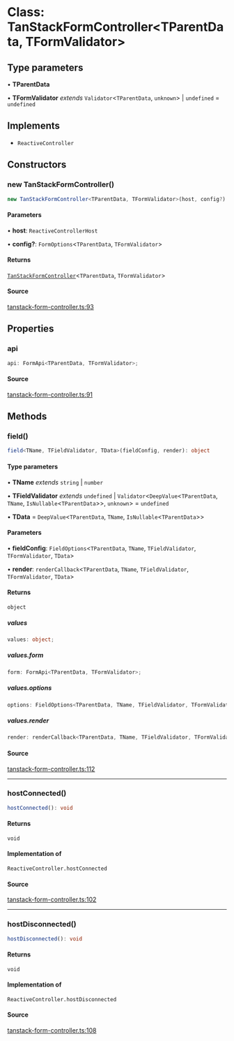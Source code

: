 # Class: TanStackFormController\<TParentData, TFormValidator\>

## Type parameters

• **TParentData**

• **TFormValidator** *extends* `Validator`\<`TParentData`, `unknown`\> \| `undefined` = `undefined`

## Implements

- `ReactiveController`

## Constructors

### new TanStackFormController()

```ts
new TanStackFormController<TParentData, TFormValidator>(host, config?): TanStackFormController<TParentData, TFormValidator>
```

#### Parameters

• **host**: `ReactiveControllerHost`

• **config?**: `FormOptions`\<`TParentData`, `TFormValidator`\>

#### Returns

[`TanStackFormController`](tanstackformcontroller.md)\<`TParentData`, `TFormValidator`\>

#### Source

[tanstack-form-controller.ts:93](https://github.com/TanStack/form/blob/ada0211684adc85c41587b076e1217390ff5344e/packages/lit-form/src/tanstack-form-controller.ts#L93)

## Properties

### api

```ts
api: FormApi<TParentData, TFormValidator>;
```

#### Source

[tanstack-form-controller.ts:91](https://github.com/TanStack/form/blob/ada0211684adc85c41587b076e1217390ff5344e/packages/lit-form/src/tanstack-form-controller.ts#L91)

## Methods

### field()

```ts
field<TName, TFieldValidator, TData>(fieldConfig, render): object
```

#### Type parameters

• **TName** *extends* `string` \| `number`

• **TFieldValidator** *extends* `undefined` \| `Validator`\<`DeepValue`\<`TParentData`, `TName`, `IsNullable`\<`TParentData`\>\>, `unknown`\> = `undefined`

• **TData** = `DeepValue`\<`TParentData`, `TName`, `IsNullable`\<`TParentData`\>\>

#### Parameters

• **fieldConfig**: `FieldOptions`\<`TParentData`, `TName`, `TFieldValidator`, `TFormValidator`, `TData`\>

• **render**: `renderCallback`\<`TParentData`, `TName`, `TFieldValidator`, `TFormValidator`, `TData`\>

#### Returns

`object`

##### values

```ts
values: object;
```

##### values.form

```ts
form: FormApi<TParentData, TFormValidator>;
```

##### values.options

```ts
options: FieldOptions<TParentData, TName, TFieldValidator, TFormValidator, TData>;
```

##### values.render

```ts
render: renderCallback<TParentData, TName, TFieldValidator, TFormValidator, TData>;
```

#### Source

[tanstack-form-controller.ts:112](https://github.com/TanStack/form/blob/ada0211684adc85c41587b076e1217390ff5344e/packages/lit-form/src/tanstack-form-controller.ts#L112)

***

### hostConnected()

```ts
hostConnected(): void
```

#### Returns

`void`

#### Implementation of

`ReactiveController.hostConnected`

#### Source

[tanstack-form-controller.ts:102](https://github.com/TanStack/form/blob/ada0211684adc85c41587b076e1217390ff5344e/packages/lit-form/src/tanstack-form-controller.ts#L102)

***

### hostDisconnected()

```ts
hostDisconnected(): void
```

#### Returns

`void`

#### Implementation of

`ReactiveController.hostDisconnected`

#### Source

[tanstack-form-controller.ts:108](https://github.com/TanStack/form/blob/ada0211684adc85c41587b076e1217390ff5344e/packages/lit-form/src/tanstack-form-controller.ts#L108)
